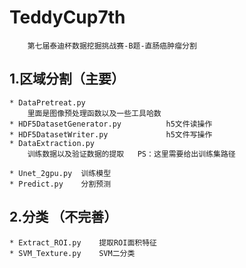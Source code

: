 # TeddyCup7th
        第七届泰迪杯数据挖掘挑战赛-B题-直肠癌肿瘤分割

## 1.区域分割（主要）
    * DataPretreat.py   
        里面是图像预处理函数以及一些工具哈数
    * HDF5DatasetGenerator.py          h5文件读操作
    * HDF5DatasetWriter.py             h5文件写操作
    * DataExtraction.py     
        训练数据以及验证数据的提取   PS：这里需要给出训练集路径
        
    * Unet_2gpu.py	训练模型
    * Predict.py	分割预测

## 2.分类 （不完善）
    * Extract_ROI.py	提取ROI面积特征
    * SVM_Texture.py	SVM二分类